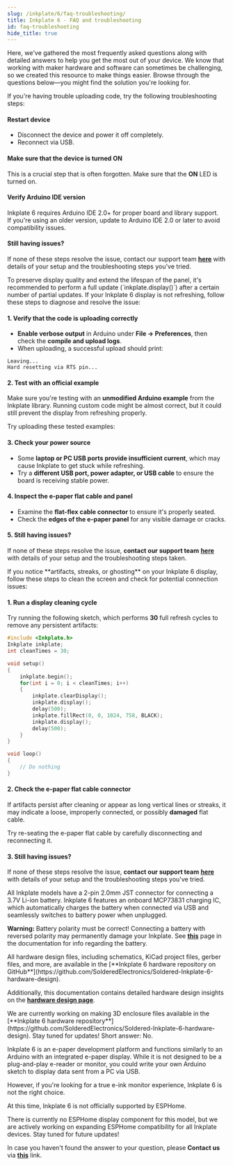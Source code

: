 ```yaml
---  
slug: /inkplate/6/faq-troubleshooting/  
title: Inkplate 6 - FAQ and troubleshooting  
id: faq-troubleshooting  
hide_title: true  
---
```


<SectionTitle title="FAQ and troubleshooting" backgroundImage="/img/faq.webp" />

Here, we've gathered the most frequently asked questions along with detailed answers to help you get the most out of your device. We know that working with maker hardware and software can sometimes be challenging, so we created this resource to make things easier. Browse through the questions below—you might find the solution you're looking for.

<ExpandableSection title="I can't upload code to Inkplate 6">
If you're having trouble uploading code, try the following troubleshooting steps:

#### Restart device
- Disconnect the device and power it off completely.
- Reconnect via USB.

#### Make sure that the device is turned ON
This is a crucial step that is often forgotten. Make sure that the **ON** LED is turned on.

#### Verify Arduino IDE version
Inkplate 6 requires Arduino IDE 2.0+ for proper board and library support.  
If you're using an older version, update to Arduino IDE 2.0 or later to avoid compatibility issues.

#### Still having issues?
If none of these steps resolve the issue, contact our support team [**here**](https://soldered.com/contact/) with details of your setup and the troubleshooting steps you've tried.
</ExpandableSection>

<ExpandableSection title="Can I use partial update all the time on Inkplate 6?">
To preserve display quality and extend the lifespan of the panel, it's recommended to perform a full update (`inkplate.display()`) after a certain number of partial updates.
</ExpandableSection>

<ExpandableSection title="My display won't refresh, what am I doing wrong?">
If your Inkplate 6 display is not refreshing, follow these steps to diagnose and resolve the issue:

#### 1. Verify that the code is uploading correctly
- **Enable verbose output** in Arduino under **File → Preferences**, then check the **compile and upload logs**.
- When uploading, a successful upload should print:

```
Leaving... 
Hard resetting via RTS pin...
```

#### 2. Test with an official example
Make sure you're testing with an **unmodified Arduino example** from the Inkplate library. Running custom code might be almost correct, but it could still prevent the display from refreshing properly.

Try uploading these tested examples:

<QuickLink 
  title="Inkplate6_Hello_World.ino" 
  description="Writing 'Hello world' to the Inkplate 6." 
  url="https://github.com/SolderedElectronics/Inkplate-Arduino-library/blob/master/examples/Inkplate6/Basic/Inkplate6_Hello_World/Inkplate6_Hello_World.ino" 
/>

<QuickLink 
  title="Inkplate6_Full_Screen_Colors.ino" 
  description="Example of showing all of the colors of the Inkplate 6." 
  url="https://github.com/SolderedElectronics/Inkplate-Arduino-library/blob/master/examples/Inkplate6/Basic/Inkplate6_Full_Screen_Colors/Inkplate6_Full_Screen_Colors.ino" 
/>

#### 3. Check your power source
- Some **laptop or PC USB ports provide insufficient current**, which may cause Inkplate to get stuck while refreshing.
- Try a **different USB port, power adapter, or USB cable** to ensure the board is receiving stable power.

#### 4. Inspect the e-paper flat cable and panel
- Examine the **flat-flex cable connector** to ensure it's properly seated.
- Check the **edges of the e-paper panel** for any visible damage or cracks.

<CenteredImage src="/img/inkplate_6_motion/flat_cable.jpg" alt="Inkplate 6 e-Paper flat cable" caption="E-paper flat cable connector" width="500px"/>

#### 5. Still having issues?
If none of these steps resolve the issue, **contact our support team** [**here**](https://soldered.com/contact/) with details of your setup and the troubleshooting steps taken.
</ExpandableSection>

<ExpandableSection title="My display refreshes but has artifacts/streaks">
If you notice **artifacts, streaks, or ghosting** on your Inkplate 6 display, follow these steps to clean the screen and check for potential connection issues:

#### 1. Run a display cleaning cycle
Try running the following sketch, which performs **30** full refresh cycles to remove any persistent artifacts:

```cpp
#include <Inkplate.h>
Inkplate inkplate;
int cleanTimes = 30;

void setup()
{
    inkplate.begin();
    for(int i = 0; i < cleanTimes; i++)
    {
        inkplate.clearDisplay();
        inkplate.display();
        delay(500);
        inkplate.fillRect(0, 0, 1024, 758, BLACK);
        inkplate.display();
        delay(500);
    }
}

void loop()
{
    // Do nothing
}
```

#### 2. Check the e-paper flat cable connector
If artifacts persist after cleaning or appear as long vertical lines or streaks, it may indicate a loose, improperly connected, or possibly **damaged** flat cable.

Try re-seating the e-paper flat cable by carefully disconnecting and reconnecting it.

<CenteredImage src="/img/inkplate_6_motion/flat_cable.jpg" alt="Inkplate e-Paper flat cable" caption="E-paper flat cable connector" width="500px"/>

#### 3. Still having issues?
If none of these steps resolve the issue, **contact our support team** [**here**](https://soldered.com/contact/) with details of your setup and the troubleshooting steps you've tried.
</ExpandableSection>

<ExpandableSection title="How to connect a battery to Inkplate?">
All Inkplate models have a 2-pin 2.0mm JST connector for connecting a 3.7V Li-ion battery. Inkplate 6 features an onboard MCP73831 charging IC, which automatically charges the battery when connected via USB and seamlessly switches to battery power when unplugged.

<CenteredImage src="/img/inkplate_6_motion/battery_jst_connector.jpg" alt="Inkplate 6 battery JST connector" caption="JST battery connector" width="500px"/>

<WarningBox>**Warning:** Battery polarity must be correct! Connecting a battery with reversed polarity may permanently damage your Inkplate. See [**this**](/inkplate/6/hardware/battery) page in the documentation for info regarding the battery.</WarningBox>
</ExpandableSection>

<ExpandableSection title="Where can I find hardware files and schematics for Inkplate 6?">
All hardware design files, including schematics, KiCad project files, gerber files, and more, are available in the [**Inkplate 6 hardware repository on GitHub**](https://github.com/SolderedElectronics/Soldered-Inkplate-6-hardware-design).

Additionally, this documentation contains detailed hardware design insights on the [**hardware design page**](/inkplate/6/hardware/design/).
</ExpandableSection>

<ExpandableSection title="Where can I download the 3D files for the enclosure for Inkplate 6?">
We are currently working on making 3D enclosure files available in the [**Inkplate 6 hardware repository**](https://github.com/SolderedElectronics/Soldered-Inkplate-6-hardware-design). Stay tuned for updates!
</ExpandableSection>

<ExpandableSection title="Can I use Inkplate 6 as an e-reader/monitor?">
Short answer: No.

Inkplate 6 is an e-paper development platform and functions similarly to an Arduino with an integrated e-paper display. While it is not designed to be a plug-and-play e-reader or monitor, you could write your own Arduino sketch to display data sent from a PC via USB.

However, if you're looking for a true e-ink monitor experience, Inkplate 6 is not the right choice.
</ExpandableSection>

<ExpandableSection title="Can I use Inkplate 6 with ESPHome/Home Assistant?">
At this time, Inkplate 6 is not officially supported by ESPHome.

There is currently no ESPHome display component for this model, but we are actively working on expanding ESPHome compatibility for all Inkplate devices. Stay tuned for future updates!
</ExpandableSection>

<InfoBox>In case you haven't found the answer to your question, please **Contact us** via [**this**](https://soldered.com/contact/) link.</InfoBox>
